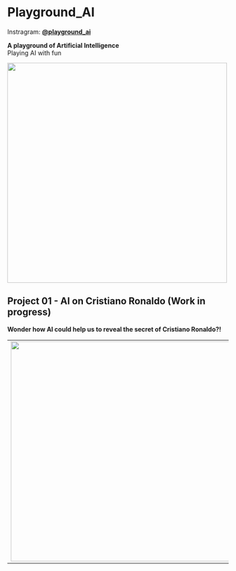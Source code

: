# Playground_AI

Instragram: [**@playground_ai**](https://www.instagram.com/playground_ai/)

**A playground of Artificial Intelligence**  
Playing AI with fun

<img src="https://user-images.githubusercontent.com/40123599/172679536-94924b39-6d55-45a9-8b68-3735f9a910c7.png" width="500" height="500">

## Project 01 -  AI on Cristiano Ronaldo (Work in progress)
**Wonder how AI could help us to reveal the secret of Cristiano Ronaldo?!**

|   |   |
|---|---|
|<img src="https://user-images.githubusercontent.com/40123599/172683240-c60f2fb1-c80e-4d6b-bcd5-eea9358f5045.jpg" width="500" height="500">|<img src="https://user-images.githubusercontent.com/40123599/172683871-5922b438-cf00-4658-b4cc-2a26c0c140d3.gif" width="500" height="500">|





